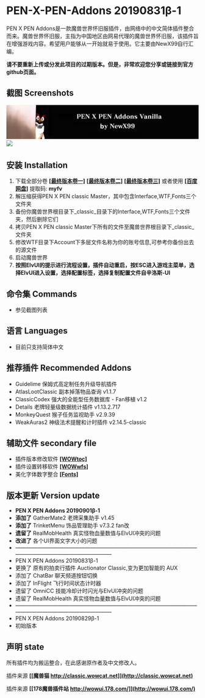 # PEN-X-PEN-Addons 20190831β-1
PEN X PEN Addons是一款魔兽世界怀旧服插件，由网络中的中文简体插件整合而来。魔兽世界怀旧服，主指为中国地区由网易代理的魔兽世界怀旧服，该插件旨在增强游戏内容。希望用户能够从一开始就易于使用。它主要由NewX99自行汇编。

**请不要重新上传或分发此项目的过期版本。但是，非常欢迎您分享或链接到官方github页面。**

## 截图 Screenshots
<img src="https://github.com/NewX99/PEN-X-PEN-Addons/blob/master/image/Screenshots00.jpg">
<img src="https://github.com/NewX99/PEN-X-PEN-Addons/blob/master/image/Addons00%20list%20.jpg">

## 安装 Installation
1. 下载全部分卷 **[[最终版本卷一]](https://github.com/NewX99/PEN-X-PEN-Addons/raw/master/master/PEN%20X%20PEN%20classic%20Master.part01.rar)** **[[最终版本卷二]](https://github.com/NewX99/PEN-X-PEN-Addons/raw/master/master/PEN%20X%20PEN%20classic%20Master.part02.rar)** **[[最终版本卷三]](https://github.com/NewX99/PEN-X-PEN-Addons/raw/master/master/PEN%20X%20PEN%20classic%20Master.part03.rar)**
或者使用 **[[百度网盘]](https://pan.baidu.com/s/1aQd5IuV9aUkSZYVBSYvPDQ)** 提取码: **myfv**
2. 解压缩获得PEN X PEN classic Master，其中包含Interface,WTF,Fonts三个文件夹
3. 备份你魔兽世界根目录下_classic_目录下的Interface,WTF,Fonts三个文件夹，然后删除它们
4. 拷贝PEN X PEN classic Master下所有的文件至魔兽世界根目录下_classic_文件夹
5. 修改WTF目录下Account下多层文件名称为你的账号信息,可参考你备份出去的源文件
6. 启动魔兽世界
7. **按照ElvUI的提示进行流程设置，插件自动重启，按ESC进入游戏主菜单，选择ElvUI进入设置，选择配置标签，选择复制配置文件自辛洛斯-UI**

## 命令集 Commands
* 参见截图列表

## 语言 Languages
* 目前只支持简体中文

## 推荐插件 Recommended Addons
* Guidelime 保姆式高定制任务升级导航插件
* AtlasLootClassic 副本掉落物品查询 v1.1.7
* ClassicCodex 强大的全能型任务数据库 - Fan移植 v1.2
* Details  老牌轻量级数据统计插件 v1.13.2.717
* MonkeyQuest 猴子任务监视助手 v2.9.39
* WeakAuras2 神级法术提醒和计时插件 v2.14.5-classic

## 辅助文件 secondary file
* 插件版本修改软件 **[[WOWtoc]](https://github.com/NewX99/PEN-X-PEN-Addons/raw/master/master/WoWToc.exe)**
* 插件设置转移软件 **[[WOWwfs]](https://github.com/NewX99/PEN-X-PEN-Addons/raw/master/master/WOW%E9%85%8D%E7%BD%AE%E5%A4%8D%E5%88%B6-WFS4.9(32).exe)**
* 美化字体数字整合 **[[Fonts]](https://github.com/NewX99/PEN-X-PEN-Addons/raw/master/master/Fonts.7z)**

## 版本更新 Version update
* **PEN X PEN Addons 20190901β-1**
* **添加了** GatherMate2 老牌采集助手 v1.45
* **添加了** TrinketMenu 饰品管理助手 v7.3.2 fan改
* **遗留了** RealMobHealth 真实怪物血量数值与ElvUI冲突的问题
* **改进了** 各个UI界面文字大小的问题
* ————————————————————————————————————————————————————
* PEN X PEN Addons 20190831β-1
* 更换了 原有的拍卖行插件 Auctionator Classic,变为更加智能的 AUX
* 添加了 ChatBar 聊天频道按钮切换
* 添加了 InFlight 飞行时间状态计时器
* 遗留了 OmniCC 技能冷却计时闪光与ElvUI冲突的问题
* 遗留了 RealMobHealth 真实怪物血量数值与ElvUI冲突的问题
* ————————————————————————————————————————————————————
* PEN X PEN Addons 20190829β-1
* 初始版本 

## 声明 state
所有插件均为搬运整合，在此感谢原作者及中文修改人。

插件来源 **[[魔兽猫 http://classic.wowcat.net]](http://classic.wowcat.net)**

插件来源 **[[178魔兽插件站 http://wowui.178.com/]](http://wowui.178.com/)**


